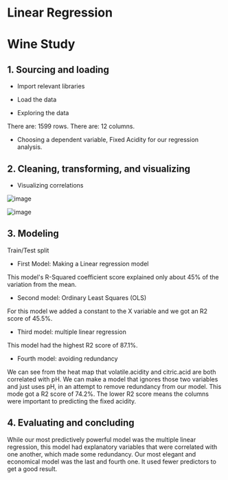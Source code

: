 # Linear Regression
# Wine Study

## 1. Sourcing and loading

- Import relevant libraries

- Load the data

- Exploring the data

There are: 1599 rows.
There are: 12 columns.

- Choosing a dependent variable, Fixed Acidity for our regression analysis.

## 2. Cleaning, transforming, and visualizing

- Visualizing correlations

![image](https://user-images.githubusercontent.com/86930309/221759145-4096c811-7035-45ee-9604-6d717c5d5ac1.png)

![image](https://user-images.githubusercontent.com/86930309/221759205-22298928-e8d6-4b54-bc8f-b2668cc99e74.png)

## 3. Modeling

Train/Test split
- First Model: Making a Linear regression model

 This model's R-Squared coefficient score explained only about 45% of the variation from the mean.

- Second model: Ordinary Least Squares (OLS)

For this model we added a constant to the X variable and we got an R2 score of 45.5%.

- Third model: multiple linear regression

This model had the highest R2 score of 87.1%.

- Fourth model: avoiding redundancy

We can see from the heat map that volatile.acidity and citric.acid are both correlated with pH. We can make a model that ignores those two variables and just uses pH, in an attempt to remove redundancy from our model. This mode got a R2 score of 74.2%. The lower R2 score means the columns were important to predicting the fixed acidity.


## 4. Evaluating and concluding

While our most predictively powerful model was the multiple linear regression, this model had explanatory variables that were correlated with one another, which made some redundancy. Our most elegant and economical model was the last and fourth one. It used fewer predictors to get a good result.
